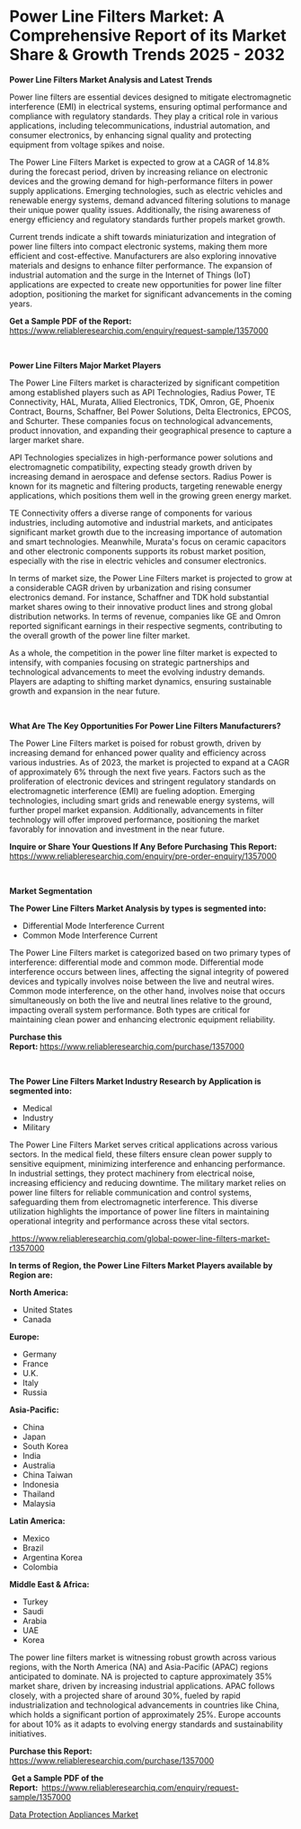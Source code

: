 <p><h1>Power Line Filters Market: A Comprehensive Report of its Market Share & Growth Trends 2025 - 2032</h1></p><p><strong>Power Line Filters Market Analysis and Latest Trends</strong></p>
<p><p>Power line filters are essential devices designed to mitigate electromagnetic interference (EMI) in electrical systems, ensuring optimal performance and compliance with regulatory standards. They play a critical role in various applications, including telecommunications, industrial automation, and consumer electronics, by enhancing signal quality and protecting equipment from voltage spikes and noise.</p><p>The Power Line Filters Market is expected to grow at a CAGR of 14.8% during the forecast period, driven by increasing reliance on electronic devices and the growing demand for high-performance filters in power supply applications. Emerging technologies, such as electric vehicles and renewable energy systems, demand advanced filtering solutions to manage their unique power quality issues. Additionally, the rising awareness of energy efficiency and regulatory standards further propels market growth.</p><p>Current trends indicate a shift towards miniaturization and integration of power line filters into compact electronic systems, making them more efficient and cost-effective. Manufacturers are also exploring innovative materials and designs to enhance filter performance. The expansion of industrial automation and the surge in the Internet of Things (IoT) applications are expected to create new opportunities for power line filter adoption, positioning the market for significant advancements in the coming years.</p></p>
<p><strong>Get a Sample PDF of the Report:&nbsp;</strong> <a href="https://www.reliableresearchiq.com/enquiry/request-sample/1357000?utm_campaign=2462&utm_medium=2&utm_source=Github&utm_content=ia&utm_term=16022025&utm_id=power-line-filters">https://www.reliableresearchiq.com/enquiry/request-sample/1357000</a></p>
<p>&nbsp;</p>
<p><strong>Power Line Filters Major Market Players</strong></p>
<p><p>The Power Line Filters market is characterized by significant competition among established players such as API Technologies, Radius Power, TE Connectivity, HAL, Murata, Allied Electronics, TDK, Omron, GE, Phoenix Contract, Bourns, Schaffner, Bel Power Solutions, Delta Electronics, EPCOS, and Schurter. These companies focus on technological advancements, product innovation, and expanding their geographical presence to capture a larger market share.</p><p>API Technologies specializes in high-performance power solutions and electromagnetic compatibility, expecting steady growth driven by increasing demand in aerospace and defense sectors. Radius Power is known for its magnetic and filtering products, targeting renewable energy applications, which positions them well in the growing green energy market.</p><p>TE Connectivity offers a diverse range of components for various industries, including automotive and industrial markets, and anticipates significant market growth due to the increasing importance of automation and smart technologies. Meanwhile, Murata's focus on ceramic capacitors and other electronic components supports its robust market position, especially with the rise in electric vehicles and consumer electronics.</p><p>In terms of market size, the Power Line Filters market is projected to grow at a considerable CAGR driven by urbanization and rising consumer electronics demand. For instance, Schaffner and TDK hold substantial market shares owing to their innovative product lines and strong global distribution networks. In terms of revenue, companies like GE and Omron reported significant earnings in their respective segments, contributing to the overall growth of the power line filter market.</p><p>As a whole, the competition in the power line filter market is expected to intensify, with companies focusing on strategic partnerships and technological advancements to meet the evolving industry demands. Players are adapting to shifting market dynamics, ensuring sustainable growth and expansion in the near future.</p></p>
<p>&nbsp;</p>
<p><strong>What Are The Key Opportunities For Power Line Filters Manufacturers?</strong></p>
<p><p>The Power Line Filters market is poised for robust growth, driven by increasing demand for enhanced power quality and efficiency across various industries. As of 2023, the market is projected to expand at a CAGR of approximately 6% through the next five years. Factors such as the proliferation of electronic devices and stringent regulatory standards on electromagnetic interference (EMI) are fueling adoption. Emerging technologies, including smart grids and renewable energy systems, will further propel market expansion. Additionally, advancements in filter technology will offer improved performance, positioning the market favorably for innovation and investment in the near future.</p></p>
<p><strong>Inquire or Share Your Questions If Any Before Purchasing This Report:</strong> <a href="https://www.reliableresearchiq.com/enquiry/pre-order-enquiry/1357000?utm_campaign=2462&utm_medium=2&utm_source=Github&utm_content=ia&utm_term=16022025&utm_id=power-line-filters">https://www.reliableresearchiq.com/enquiry/pre-order-enquiry/1357000</a></p>
<p>&nbsp;</p>
<p><strong>Market Segmentation</strong></p>
<p><strong>The Power Line Filters Market Analysis by types is segmented into:</strong></p>
<p><ul><li>Differential Mode Interference Current</li><li>Common Mode Interference Current</li></ul></p>
<p><p>The Power Line Filters market is categorized based on two primary types of interference: differential mode and common mode. Differential mode interference occurs between lines, affecting the signal integrity of powered devices and typically involves noise between the live and neutral wires. Common mode interference, on the other hand, involves noise that occurs simultaneously on both the live and neutral lines relative to the ground, impacting overall system performance. Both types are critical for maintaining clean power and enhancing electronic equipment reliability.</p></p>
<p><strong>Purchase this Report:&nbsp;</strong><a href="https://www.reliableresearchiq.com/purchase/1357000?utm_campaign=2462&utm_medium=2&utm_source=Github&utm_content=ia&utm_term=16022025&utm_id=power-line-filters">https://www.reliableresearchiq.com/purchase/1357000</a></p>
<p>&nbsp;</p>
<p><strong>The Power Line Filters Market Industry Research by Application is segmented into:</strong></p>
<p><ul><li>Medical</li><li>Industry</li><li>Military</li></ul></p>
<p><p>The Power Line Filters Market serves critical applications across various sectors. In the medical field, these filters ensure clean power supply to sensitive equipment, minimizing interference and enhancing performance. In industrial settings, they protect machinery from electrical noise, increasing efficiency and reducing downtime. The military market relies on power line filters for reliable communication and control systems, safeguarding them from electromagnetic interference. This diverse utilization highlights the importance of power line filters in maintaining operational integrity and performance across these vital sectors.</p></p>
<p><a href="https://www.reliableresearchiq.com/global-power-line-filters-market-r1357000?utm_campaign=2462&utm_medium=2&utm_source=Github&utm_content=ia&utm_term=16022025&utm_id=power-line-filters">&nbsp;https://www.reliableresearchiq.com/global-power-line-filters-market-r1357000</a></p>
<p><strong>In terms of Region, the Power Line Filters Market Players available by Region are:</strong></p>
<p>
    <p> <strong> North America: </strong>
        <ul>
            <li>United States</li>
            <li>Canada</li>
        </ul>
        </p> 
    <p> <strong> Europe: </strong>
        <ul>
            <li>Germany</li>
            <li>France</li>
            <li>U.K.</li>
            <li>Italy</li>
            <li>Russia</li>
        </ul>
        </p> 
    <p> <strong> Asia-Pacific: </strong>
        <ul>
            <li>China</li>
            <li>Japan</li>
            <li>South Korea</li>
            <li>India</li>
            <li>Australia</li>
            <li>China Taiwan</li>
            <li>Indonesia</li>
            <li>Thailand</li>
            <li>Malaysia</li>
        </ul>
        </p> 
    <p> <strong> Latin America: </strong>
        <ul>
            <li>Mexico</li>
            <li>Brazil</li>
            <li>Argentina Korea</li>
            <li>Colombia</li>
        </ul>
        </p> 
    <p> <strong> Middle East & Africa: </strong>
        <ul>
            <li>Turkey</li>
            <li>Saudi</li>
            <li>Arabia</li>
            <li>UAE</li>
            <li>Korea</li>
        </ul>
    </p>
    </p>
<p><p>The power line filters market is witnessing robust growth across various regions, with the North America (NA) and Asia-Pacific (APAC) regions anticipated to dominate. NA is projected to capture approximately 35% market share, driven by increasing industrial applications. APAC follows closely, with a projected share of around 30%, fueled by rapid industrialization and technological advancements in countries like China, which holds a significant portion of approximately 25%. Europe accounts for about 10% as it adapts to evolving energy standards and sustainability initiatives.</p></p>
<p><strong>Purchase this Report: </strong><a href="https://www.reliableresearchiq.com/purchase/1357000?utm_campaign=2462&utm_medium=2&utm_source=Github&utm_content=ia&utm_term=16022025&utm_id=power-line-filters">https://www.reliableresearchiq.com/purchase/1357000</a></p>
<p>&nbsp;<strong>Get a Sample PDF of the Report:&nbsp;&nbsp;</strong><a href="https://www.reliableresearchiq.com/enquiry/request-sample/1357000?utm_campaign=2462&utm_medium=2&utm_source=Github&utm_content=ia&utm_term=16022025&utm_id=power-line-filters">https://www.reliableresearchiq.com/enquiry/request-sample/1357000</a></p>
<p><strong></strong></p>
<p><p><a href="https://github.com/mathastilley812967/Market-Research-Report-List-1/blob/main/data-protection-appliances-market.md?utm_campaign=2462&utm_medium=2&utm_source=Github&utm_content=ia&utm_term=16022025&utm_id=power-line-filters">Data Protection Appliances Market</a></p></p>